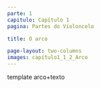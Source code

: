 ```yaml
---
parte: 1
capitulo: Capítulo 1
pagina: Partes do Violoncelo

title: O arco

page-layout: two-columns
images: capítulo1_1_2_Arco
---
```


template arco+texto
